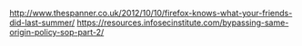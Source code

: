 http://www.thespanner.co.uk/2012/10/10/firefox-knows-what-your-friends-did-last-summer/
https://resources.infosecinstitute.com/bypassing-same-origin-policy-sop-part-2/
